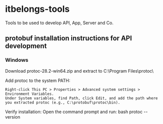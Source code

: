 # itbelongs-tools
Tools to be used to develop API, App, Server and Co.

## protobuf installation instructions for API development
### Windows
Download protoc-28.2-win64.zip and extract to C:\Program Files\protoc\

Add protoc to the system PATH:

    Right-click This PC > Properties > Advanced system settings > Environment Variables.
    Under System variables, find Path, click Edit, and add the path where you extracted protoc (e.g., C:\protobuf\protoc\bin).

Verify installation: Open the command prompt and run:
bash
    protoc --version


